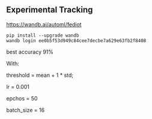 ## Experimental Tracking
https://wandb.ai/automl/fediot

```
pip install --upgrade wandb
wandb login ee0b5f53d949c84cee7decbe7a629e63fb2f8408
```
best accuracy 91%

With:

threshold = mean + 1 * std;

lr = 0.001

epchos = 50

batch_size = 16